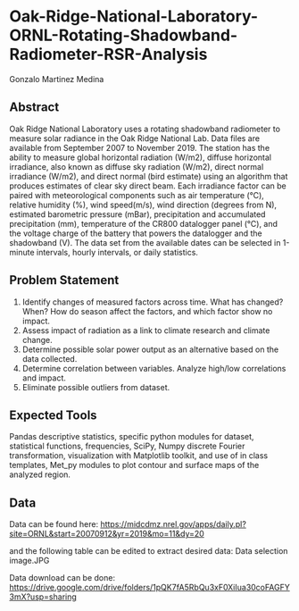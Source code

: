 # Oak-Ridge-National-Laboratory-ORNL-Rotating-Shadowband-Radiometer-RSR-Analysis
Gonzalo Martinez Medina

## Abstract
 
Oak Ridge National Laboratory uses a rotating shadowband radiometer to measure solar radiance in the Oak Ridge National Lab. Data files are available from September 2007 to November 2019. The station has the ability to measure global horizontal radiation (W/m2), diffuse horizontal irradiance, also known as diffuse sky radiation (W/m2), direct normal irradiance (W/m2), and direct normal (bird estimate) using an algorithm that produces estimates of clear sky direct beam.  Each irradiance factor can be paired with meteorological components such as air temperature (℃), relative humidity (%), wind speed(m/s), wind direction (degrees from N), estimated barometric pressure (mBar), precipitation and accumulated precipitation (mm), temperature of the CR800 datalogger panel (℃), and the voltage charge of the battery that powers the datalogger and the shadowband (V). The data set from the available dates can be selected in 1-minute intervals, hourly intervals, or daily statistics.

## Problem Statement

1.	Identify changes of measured factors across time. What has changed? When? How do season affect the factors, and which factor show no impact.
2.	Assess impact of radiation as a link to climate research and climate change.
3.	Determine possible solar power output as an alternative based on the data collected.
4.	Determine correlation between variables. Analyze high/low correlations and impact.
5.	Eliminate possible outliers from dataset.

## Expected Tools

Pandas descriptive statistics, specific python modules for dataset, statistical functions, frequencies, SciPy, Numpy discrete Fourier transformation, visualization with Matplotlib toolkit, and use of in class templates, Met_py modules to plot contour and surface maps of the analyzed region.

## Data

Data can be found here: 
https://midcdmz.nrel.gov/apps/daily.pl?site=ORNL&start=20070912&yr=2019&mo=11&dy=20

and the following table can be edited to extract desired data:
Data selection image.JPG


Data download can be done:
https://drive.google.com/drive/folders/1pQK7fA5RbQu3xF0XiIua30coFAGFY3mX?usp=sharing

